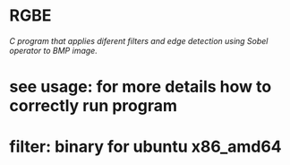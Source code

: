 # RGBE
###### C program that applies diferent filters and edge detection using Sobel operator to BMP image.
# see usage: for more details how to correctly run program
# filter: binary for ubuntu x86_amd64
